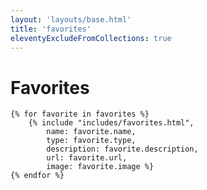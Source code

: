 ```yaml
---
layout: 'layouts/base.html'
title: 'favorites'
eleventyExcludeFromCollections: true
---
```

<main>
    <h1>Favorites</h1>

    {% for favorite in favorites %}
        {% include "includes/favorites.html",
            name: favorite.name,
            type: favorite.type,
            description: favorite.description,
            url: favorite.url,
            image: favorite.image %}
    {% endfor %}
</main>
